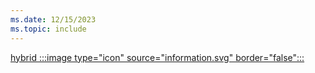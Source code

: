```yaml
---
ms.date: 12/15/2023
ms.topic: include
---
```


[hybrid :::image type="icon" source="information.svg" border="false":::](../../hello-how-it-works-technology.md#hybrid-deployment "For organizations using Active Directory identities synchronized to Microsoft Entra ID. Device management is usually done via Group Policy or Intune/MDM")
